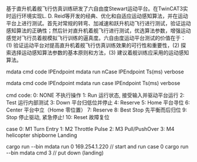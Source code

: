 基于直升机着舰飞行仿真训练研发了六自由度Stewart运动平台。在TwinCAT3实时运行环境实现L. D. Reid等开发的经典、优化和自适应运动感知算法，并在运动平台上进行测试。首先对常规的转弯、加减速和跃升机动飞行进行测试，验证运动感知算法的正确性；然后针对直升机着舰飞行进行测试，优选算法参数，增强运动感觉对飞行员着舰模拟飞行训练的逼真度。六自由度运动平台测试的价值在于：(1) 验证运动平台对提高直升机着舰飞行仿真训练效果的可行性和重要性，(2) 探索选择运动感知算法参数的基本原则和方法，(3) 建议着舰训练应采用的运动感知算法。

mdata cmd code IPEndpoint
mdata run nCase IPEndpoint Ts(ms) verbose

mdata cmd code IPEndpoint
mdata run case IPEndpoint Ts(ms) verbose

cmd code:
      0: NONE   不执行操作
      1: Run    运行状态, 接受输入并驱动平台运行
      2: Test   运行内部测试
      3: Down   平台归低位并停止
      4: Reserve
      5: Home   平台寻位
      6: Center 平台中立（Home 零位置）
      7: Reserve
      8: Best Stop  先平衡而后归位
      9: Stop   停止驱动, 紧急停止!
     10: Reset  故障复位

 case 0: M1 Turn Entry
      1: M2 Throttle Pulse
      2: M3 Pull/PushOver
      3: M4 helicopter shipborne Landing

cargo run --bin mdata run 0 169.254.1.220   // start and run case 0
cargo run --bin mdata cmd 3                 // put down (landing)